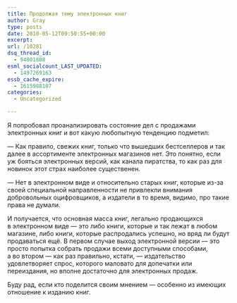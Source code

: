 ```yaml
---
title: Продолжая тему электронных книг
author: Gray
type: posts
date: 2010-05-12T09:50:55+00:00
excerpt:
url: /10281
dsq_thread_id:
  - 94801888
esml_socialcount_LAST_UPDATED:
  - 1497269163
essb_cache_expire:
  - 1615988107
categories:
  - Uncategorized

---
```








Я&nbsp;попробовал проанализировать состояние дел с&nbsp;продажами электронных книг и&nbsp;вот какую любопытную тенденцию подметил:

&mdash;&nbsp;Как правило, свежих книг, только что вышедших бестселлеров и&nbsp;так далее в&nbsp;ассортименте электронных магазинов нет. Это понятно, если уж&nbsp;бояться электронных версий, как канала пиратства, то&nbsp;как раз для новинок этот страх наиболее существенен.

&mdash;&nbsp;Нет в&nbsp;электронном виде и&nbsp;относительно старых книг, которые <nobr>из-за</nobr> своей специальной направленности не&nbsp;привлекли внимания добровольных оцифровщиков, а&nbsp;издатели в&nbsp;то&nbsp;время, видимо, про такие права не&nbsp;думали.

И&nbsp;получается, что основная масса книг, легально продающихся в&nbsp;электронном виде&nbsp;&mdash; это либо книги, которые и&nbsp;так лежат в&nbsp;любом магазине, либо книги, которые распродались успешно, но&nbsp;вряд&nbsp;ли будут продаваться ещё. В&nbsp;первом случае выход электронной версии&nbsp;&mdash; это просто попытка собрать продажи всеми доступными способами, а&nbsp;во&nbsp;втором&nbsp;&mdash; как раз правильно, кстати,&nbsp;&mdash; издательство удовлетворяет спрос, которого маловато для допечатки или переиздания, но&nbsp;вполне достаточно для электронных продаж.

Буду рад, если кто поделится своим мнением&nbsp;&mdash; особенно из&nbsp;имеющих отношение к&nbsp;изданию книг.